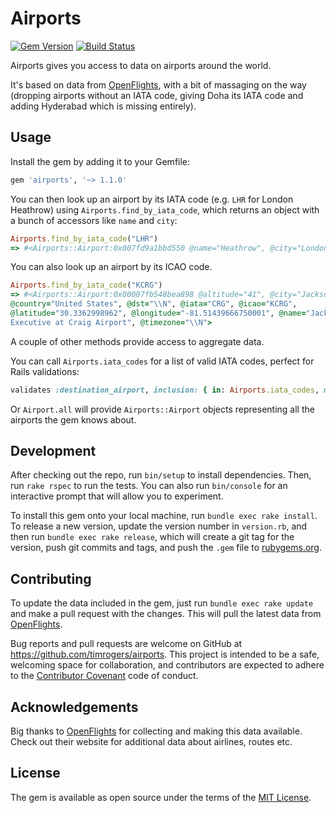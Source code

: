 # Airports

[![Gem Version](https://badge.fury.io/rb/airports.svg)](http://badge.fury.io/rb/airports) [![Build Status](https://travis-ci.org/timrogers/airports.svg)](https://travis-ci.org/timrogers/airports)

Airports gives you access to data on airports around the world.

It's based on data from [OpenFlights](http://openflights.org), with a bit of massaging on the way (dropping airports without an IATA code, giving Doha its IATA code and adding Hyderabad which is missing entirely).

## Usage

Install the gem by adding it to your Gemfile:

```ruby
gem 'airports', '~> 1.1.0'
```

You can then look up an airport by its IATA code (e.g. `LHR` for London Heathrow) using `Airports.find_by_iata_code`, which returns an object with a bunch of accessors like `name` and `city`:

```ruby
Airports.find_by_iata_code("LHR")
=> #<Airports::Airport:0x007fd9a1bbd550 @name="Heathrow", @city="London", @country="United Kingdom", @iata="LHR", @icao="EGLL", @latitude="51.4775", @longitude="-0.461389", @altitude="83", @timezone="0", @dst="E">
```

You can also look up an airport by its ICAO code.

```ruby
Airports.find_by_iata_code("KCRG")
=> #<Airports::Airport:0x00007fb548bea898 @altitude="41", @city="Jacksonville",
@country="United States", @dst="\\N", @iata="CRG", @icao="KCRG",
@latitude="30.3362998962", @longitude="-81.51439666750001", @name="Jacksonville
Executive at Craig Airport", @timezone="\\N">
```

A couple of other methods provide access to aggregate data.

You can call `Airports.iata_codes` for a list of valid IATA codes, perfect for Rails validations:

```ruby
validates :destination_airport, inclusion: { in: Airports.iata_codes, message: "is not a valid airport" }
```

Or `Airport.all` will provide `Airports::Airport` objects representing all the airports the gem knows about.

## Development

After checking out the repo, run `bin/setup` to install dependencies. Then, run `rake rspec` to run the tests. You can also run `bin/console` for an interactive prompt that will allow you to experiment.

To install this gem onto your local machine, run `bundle exec rake install`. To release a new version, update the version number in `version.rb`, and then run `bundle exec rake release`, which will create a git tag for the version, push git commits and tags, and push the `.gem` file to [rubygems.org](https://rubygems.org).

## Contributing

To update the data included in the gem, just run `bundle exec rake update` and make a pull request with the changes. This will pull the latest data from [OpenFlights](http://openflights.org).

Bug reports and pull requests are welcome on GitHub at https://github.com/timrogers/airports. This project is intended to be a safe, welcoming space for collaboration, and contributors are expected to adhere to the [Contributor Covenant](contributor-covenant.org) code of conduct.

## Acknowledgements

Big thanks to [OpenFlights](http://openflights.org) for collecting and making this data available. Check out their website for additional data about airlines, routes etc.

## License

The gem is available as open source under the terms of the [MIT License](http://opensource.org/licenses/MIT).

